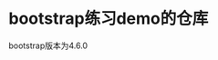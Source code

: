 <!--
 * @Author: Axiuxiu
 * @Date: 2022-03-03 14:51:46
 * @LastEditTime: 2022-03-03 14:53:17
 * @Description: 
-->
# bootstrap练习demo的仓库
bootstrap版本为4.6.0